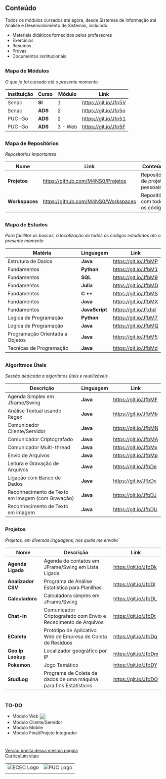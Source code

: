 ## Conteúdo

Todos os módulos cursados até agora, desde Sistemas de Informação até Análise e Desenvolvimento de Sistemas, incluindo:

  + Materiais didáticos fornecidos pelos professores
  + Exercícios
  + Resumos
  + Provas
  + Documentos institucionais

##

### Mapa de Módulos
_O que ja foi cursado até o presente momento_

| Instituição | Curso   | Módulo | Link                 |
| ----------- | ------- | ------ | -------------------- |
| Senac       | **SI**  | 1      | https://git.io/Jfp5V |
| Senac       | **ADS** | 2      | https://git.io/Jfp5o |
| PUC-Go      | **ADS** | 2      | https://git.io/Jfp51 |
| PUC-Go      | **ADS** | 3 - Web| https://git.io/Jfp5F |

##

### Mapa de Repositórios
_Repositórios importantes_

| Nome           | Link                                | Conteúdo                         |
| -------------- | ----------------------------------- | -------------------------------- |
| **Projetos**   | https://github.com/M4NS0/Projetos   | Repositório de projetos pessoais |
| **Workspaces** | https://github.com/M4NS0/Workspaces | Repositório com todos os códigos |

##

### Mapa de Estudos

_Para facilitar as buscas, a localização de todos os códigos estudados até o presente momento_ 

| Matéria                         | Linguagem      | Link                 |
| ------------------------------- | -------------- | -------------------- |
| Estrutura de Dados              | **Java**       | https://git.io/JfbMP |
| Fundamentos                     | **Python**     | https://git.io/JfbM1 |
| Fundamentos                     | **SQL**        | https://git.io/JfbM9 |
| Fundamentos                     | **Julia**      | https://git.io/JfbMD |
| Fundamentos                     | **C ++**       | https://git.io/JfbMS |
| Fundamentos                     | **Java**       | https://git.io/JfbMX |
| Fundamentos                     | **JavaScript** | https://git.io/Jfxhd |
| Logica de Programação           | **Python**     | https://git.io/JfbM7 |
| Logica de Programação           | **Java**       | https://git.io/JfbMQ |
| Programação Orientada a Objetos | **Java**       | https://git.io/JfbM5 |
| Técnicas de Programação         | **Java**       | https://git.io/JfbMd |

##

### Algorítmos Úteis

_Sessão dedicada a algorítmos úteis e reutilizáveis_

| Descrição                                        | Linguagem | Link                 |
| ------------------------------------------------ | --------- | -------------------- |
| Agenda Simples em Jframe/Swing                   | **Java**  | https://git.io/JfbMF |
| Análise Textual usando Regex                     | **Java**  | https://git.io/JfbMb |
| Comunicador Cliente/Servidor                     | **Java**  | https://git.io/JfbMN |
| Comunicador Criptografado                        | **Java**  | https://git.io/JfbMA |
| Comunicador Multi-thread                         | **Java**  | https://git.io/JfbMx |
| Envio de Arquivos                                | **Java**  | https://git.io/JfbMp |
| Leitura e Gravação de Arquivos                   | **Java**  | https://git.io/JfbDe |
| Ligação com Banco de Dados                       | **Java**  | https://git.io/JfbDv |
| Reconhecimento de Texto em Imagem (com Gravação) | **Java**  | https://git.io/JfbDJ |
| Reconhecimento de Texto em imagem                | **Java**  | https://git.io/JfbDU |

##

### Projetos 

_Projetos, em diversas linguagens, nos quais me envolvi_

| Nome               | Descrição                                                         | Link                  |
| ------------------ | ----------------------------------------------------------------- |  -------------------- |
| **Agenda Ligada**  | Agenda de contatos em JFrame/Swing em Lista Ligada                |  https://git.io/JfbDk |
| **Analizador CSV** | Programa de Análise Estatística para Planilhas                    |  https://git.io/JfbDI |
| **Calculadora**    | Calculadora simples em JFrame/Swing                               |  https://git.io/JfbDL |
| **Chat-in**        | Comunicador Criptografado com Envio e Recebimento de Arquivos     |  https://git.io/JfbDt |
| **EColeta**        | Protótipo de Aplicativo Web de Empresa de Coleta de Resíduos      |  https://git.io/JfbDq | 
| **Geo Ip Lookup**  | Localizador geográfico por IP                                     |  https://git.io/JfbDm |
| **Pokemon**        | Jogo Temático                                                     |  https://git.io/JfbDY |
| **StudLog**        | Programa de Coleta de dados de uma máquina para fins Estatísticos |  https://git.io/JfbDO |

#

### TO-DO



 - Módulo Web   <img src="https://github.com/M4NS0/Matriz.Curricular/blob/master/Tick.png" alt="test" width="20" height="20" style="vertical-align:middle">
 - Módulo Cliente/Servidor
 - Módulo Mobile
 - Módulo Final/Projeto Integrador

#

[Versão bonita dessa mesma página](https://m4ns0.github.io/)  
[Curriculum vitae](https://)  

|     |     |
| --- | --- |
|![ECEC Logo](https://github.com/M4NS0/Matriz.Curricular/blob/master/puc.jpg )| ![PUC Logo](https://github.com/M4NS0/Matriz.Curricular/blob/master/Ecec.png) | 
|||   

